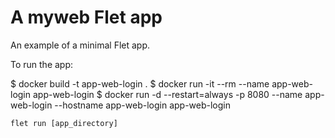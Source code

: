 # A myweb Flet app

An example of a minimal Flet app.

To run the app:

$ docker build -t app-web-login .
$ docker run -it --rm --name app-web-login app-web-login
$ docker run -d --restart=always -p 8080 --name app-web-login --hostname app-web-login app-web-login

```
flet run [app_directory]
```